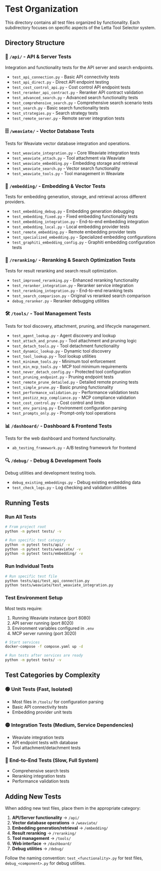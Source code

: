 # Test Organization

This directory contains all test files organized by functionality. Each subdirectory focuses on specific aspects of the Letta Tool Selector system.

## Directory Structure

### 📡 `/api/` - API & Server Tests
Integration and functionality tests for the API server and search endpoints.
- `test_api_connection.py` - Basic API connectivity tests
- `test_api_direct.py` - Direct API endpoint testing
- `test_cost_control_api.py` - Cost control API endpoint tests
- `test_reranker_api_contract.py` - Reranker API contract validation
- `test_advanced_search.py` - Advanced search functionality tests
- `test_comprehensive_search.py` - Comprehensive search scenario tests
- `test_search.py` - Basic search functionality tests
- `test_strategies.py` - Search strategy tests
- `test_remote_server.py` - Remote server integration tests

### 🗄️ `/weaviate/` - Vector Database Tests
Tests for Weaviate vector database integration and operations.
- `test_weaviate_integration.py` - Core Weaviate integration tests
- `test_weaviate_attach.py` - Tool attachment via Weaviate
- `test_weaviate_embedding.py` - Embedding storage and retrieval
- `test_weaviate_search.py` - Vector search functionality
- `test_weaviate_tools.py` - Tool management in Weaviate

### 🧠 `/embedding/` - Embedding & Vector Tests
Tests for embedding generation, storage, and retrieval across different providers.
- `test_embedding_debug.py` - Embedding generation debugging
- `test_embedding_fixed.py` - Fixed embedding functionality tests
- `test_embedding_integration.py` - End-to-end embedding integration
- `test_embedding_local.py` - Local embedding provider tests
- `test_remote_embedding.py` - Remote embedding provider tests
- `test_specialized_embedding.py` - Specialized embedding configurations
- `test_graphiti_embedding_config.py` - Graphiti embedding configuration tests

### 🔄 `/reranking/` - Reranking & Search Optimization Tests
Tests for result reranking and search result optimization.
- `test_improved_reranking.py` - Enhanced reranking functionality
- `test_reranker_integration.py` - Reranker service integration
- `test_reranking_integration.py` - End-to-end reranking tests
- `test_search_comparison.py` - Original vs reranked search comparison
- `debug_reranker.py` - Reranker debugging utilities

### 🛠️ `/tools/` - Tool Management Tests
Tests for tool discovery, attachment, pruning, and lifecycle management.
- `test_agent_lookup.py` - Agent discovery and lookup
- `test_attach_and_prune.py` - Tool attachment and pruning logic
- `test_detach_tools.py` - Tool detachment functionality
- `test_dynamic_lookup.py` - Dynamic tool discovery
- `test_tool_lookup.py` - Tool lookup utilities
- `test_minimum_tools.py` - Minimum tool enforcement
- `test_min_mcp_tools.py` - MCP tool minimum requirements
- `test_never_detach_config.py` - Protected tool configuration
- `test_pruning_endpoint.py` - Pruning endpoint tests
- `test_remote_prune_detailed.py` - Detailed remote pruning tests
- `test_simple_prune.py` - Basic pruning functionality
- `test_performance_validation.py` - Performance validation tests
- `test_postizz_mcp_compliance.py` - MCP compliance validation
- `test_cost_control.py` - Cost control and limits
- `test_env_parsing.py` - Environment configuration parsing
- `test_prompts_only.py` - Prompt-only tool operations

### 📊 `/dashboard/` - Dashboard & Frontend Tests
Tests for the web dashboard and frontend functionality.
- `ab_testing_framework.py` - A/B testing framework for frontend

### 🔍 `/debug/` - Debug & Development Tools
Debug utilities and development testing tools.
- `debug_existing_embeddings.py` - Debug existing embedding data
- `test_check_logs.py` - Log checking and validation utilities

## Running Tests

### Run All Tests
```bash
# From project root
python -m pytest tests/ -v

# Run specific test category
python -m pytest tests/api/ -v
python -m pytest tests/weaviate/ -v
python -m pytest tests/embedding/ -v
```

### Run Individual Tests
```bash
# Run specific test file
python tests/api/test_api_connection.py
python tests/weaviate/test_weaviate_integration.py
```

### Test Environment Setup
Most tests require:
1. Running Weaviate instance (port 8080)
2. API server running (port 8020)  
3. Environment variables configured in `.env`
4. MCP server running (port 3020)

```bash
# Start services
docker-compose -f compose.yaml up -d

# Run tests after services are ready
python -m pytest tests/ -v
```

## Test Categories by Complexity

### 🟢 Unit Tests (Fast, Isolated)
- Most files in `/tools/` for configuration parsing
- Basic API connectivity tests
- Embedding provider unit tests

### 🟡 Integration Tests (Medium, Service Dependencies) 
- Weaviate integration tests
- API endpoint tests with database
- Tool attachment/detachment tests

### 🔴 End-to-End Tests (Slow, Full System)
- Comprehensive search tests
- Reranking integration tests
- Performance validation tests

## Adding New Tests

When adding new test files, place them in the appropriate category:

1. **API/Server functionality** → `/api/`
2. **Vector database operations** → `/weaviate/`
3. **Embedding generation/retrieval** → `/embedding/`
4. **Result reranking** → `/reranking/`
5. **Tool management** → `/tools/`
6. **Web interface** → `/dashboard/`
7. **Debug utilities** → `/debug/`

Follow the naming convention: `test_<functionality>.py` for test files, `debug_<component>.py` for debug utilities.